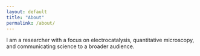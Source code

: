 ```yaml
---
layout: default
title: "About"
permalink: /about/
---
```


I am a researcher with a focus on electrocatalysis, quantitative microscopy, and communicating science to a broader audience.
